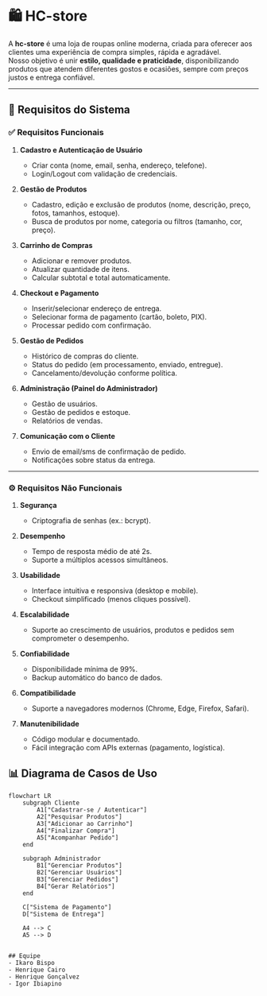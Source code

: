 # 🛍️ HC-store

A **hc-store** é uma loja de roupas online moderna, criada para oferecer aos clientes uma experiência de compra simples, rápida e agradável.  
Nosso objetivo é unir **estilo, qualidade e praticidade**, disponibilizando produtos que atendem diferentes gostos e ocasiões, sempre com preços justos e entrega confiável.  

---

## 🚀 Requisitos do Sistema

### ✅ Requisitos Funcionais
1. **Cadastro e Autenticação de Usuário**
   - Criar conta (nome, email, senha, endereço, telefone).
   - Login/Logout com validação de credenciais.

2. **Gestão de Produtos**
   - Cadastro, edição e exclusão de produtos (nome, descrição, preço, fotos, tamanhos, estoque).
   - Busca de produtos por nome, categoria ou filtros (tamanho, cor, preço).

3. **Carrinho de Compras**
   - Adicionar e remover produtos.
   - Atualizar quantidade de itens.
   - Calcular subtotal e total automaticamente.

4. **Checkout e Pagamento**
   - Inserir/selecionar endereço de entrega.
   - Selecionar forma de pagamento (cartão, boleto, PIX).
   - Processar pedido com confirmação.

5. **Gestão de Pedidos**
   - Histórico de compras do cliente.
   - Status do pedido (em processamento, enviado, entregue).
   - Cancelamento/devolução conforme política.

6. **Administração (Painel do Administrador)**
   - Gestão de usuários.
   - Gestão de pedidos e estoque.
   - Relatórios de vendas.

7. **Comunicação com o Cliente**
   - Envio de email/sms de confirmação de pedido.
   - Notificações sobre status da entrega.

---

### ⚙️ Requisitos Não Funcionais
1. **Segurança**
   - Criptografia de senhas (ex.: bcrypt).

2. **Desempenho**
   - Tempo de resposta médio de até 2s.
   - Suporte a múltiplos acessos simultâneos.

3. **Usabilidade**
   - Interface intuitiva e responsiva (desktop e mobile).
   - Checkout simplificado (menos cliques possível).

4. **Escalabilidade**
   - Suporte ao crescimento de usuários, produtos e pedidos sem comprometer o desempenho.

5. **Confiabilidade**
   - Disponibilidade mínima de 99%.
   - Backup automático do banco de dados.

6. **Compatibilidade**
   - Suporte a navegadores modernos (Chrome, Edge, Firefox, Safari).

7. **Manutenibilidade**
   - Código modular e documentado.
   - Fácil integração com APIs externas (pagamento, logística).
  
     
## 📊 Diagrama de Casos de Uso

```mermaid
flowchart LR
    subgraph Cliente
        A1["Cadastrar-se / Autenticar"]
        A2["Pesquisar Produtos"]
        A3["Adicionar ao Carrinho"]
        A4["Finalizar Compra"]
        A5["Acompanhar Pedido"]
    end

    subgraph Administrador
        B1["Gerenciar Produtos"]
        B2["Gerenciar Usuários"]
        B3["Gerenciar Pedidos"]
        B4["Gerar Relatórios"]
    end

    C["Sistema de Pagamento"]
    D["Sistema de Entrega"]

    A4 --> C
    A5 --> D


## Equipe
- Ikaro Bispo
- Henrique Cairo
- Henrique Gonçalvez
- Igor Ibiapino
